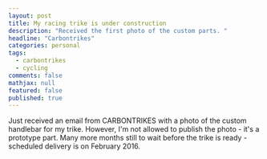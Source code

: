 ```yaml
---
layout: post
title: My racing trike is under construction
description: "Received the first photo of the custom parts. "
headline: "Carbontrikes"
categories: personal
tags: 
  - carbontrikes
  - cycling
comments: false
mathjax: null
featured: false
published: true
---
```


Just received an email from CARBONTRIKES with a photo of the custom handlebar for my trike. However, I'm not allowed to publish the 
photo - it's a prototype part. Many more months still to wait before the trike is ready - scheduled delivery is on February 2016.